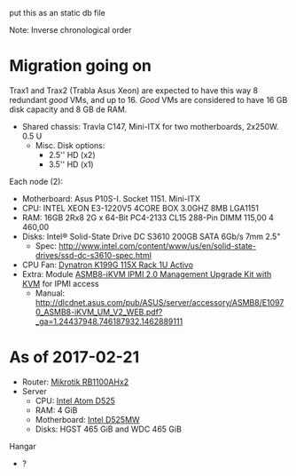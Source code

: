 put this as an static db file

Note: Inverse chronological order

# Migration going on

Trax1 and Trax2 (Trabla Asus Xeon) are expected to have this way 8 redundant _good_ VMs, and up to 16. _Good_ VMs are considered to have 16 GB disk capacity and 8 GB de RAM.
- Shared chassis: Travla C147, Mini-ITX for two motherboards, 2x250W. 0.5 U
    - Misc. Disk options:
        - 2.5'' HD (x2)
        - 3.5'' HD (x1)

Each node (2):

- Motherboard: Asus P10S-I. Socket 1151. Mini-ITX
- CPU: INTEL XEON E3-1220V5 4CORE BOX 3.0GHZ 8MB LGA1151
- RAM: 16GB 2Rx8 2G x 64-Bit PC4-2133 CL15 288-Pin DIMM 115,00 4 460,00
- Disks: Intel® Solid-State Drive DC S3610 200GB SATA 6Gb/s 7mm 2.5"
    - Spec: http://www.intel.com/content/www/us/en/solid-state-drives/ssd-dc-s3610-spec.html
- CPU Fan: [Dynatron K199G 115X Rack 1U Activo](http://www.dynatron-corp.com/?product=k199)
- Extra: Module [ASMB8-iKVM IPMI 2.0 Management Upgrade Kit with KVM](https://www.asus.com/us/Commercial-Servers-Workstations/ASMB7IKVM/) for IPMI access
    - Manual: http://dlcdnet.asus.com/pub/ASUS/server/accessory/ASMB8/E10970_ASMB8-iKVM_UM_V2_WEB.pdf?_ga=1.24437948.746187932.1462889111

# As of 2017-02-21

- Router: [Mikrotik RB1100AHx2](https://routerboard.com/RB1100AHx2)
- Server
    - CPU: [Intel Atom D525](https://ark.intel.com/products/49490)
    - RAM: 4 GiB
    - Motherboard: [Intel D525MW](http://ark.intel.com/products/48952/Intel-Desktop-Board-D525MW)
    - Disks: HGST 465 GiB and WDC 465 GiB

Hangar
- ?
